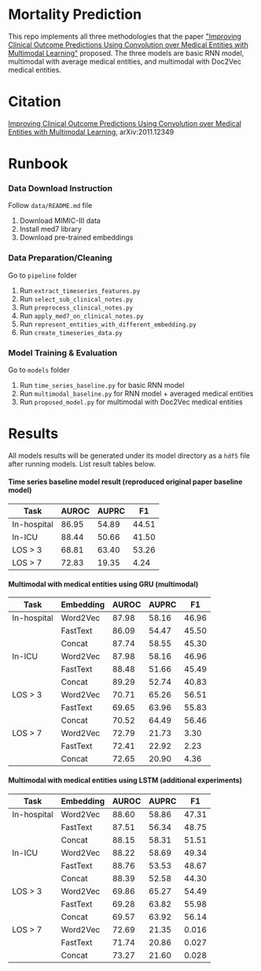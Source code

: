 # Mortality Prediction
This repo implements all three methodologies that the paper ["Improving Clinical Outcome Predictions Using Convolution over Medical Entities with Multimodal Learning"](https://arxiv.org/abs/2011.12349) proposed. The three models are basic RNN model, multimodal with average medical entities, and multimodal with Doc2Vec medical entities.

# Citation
[Improving Clinical Outcome Predictions Using Convolution over Medical Entities with Multimodal Learning](https://arxiv.org/abs/2011.12349), 	arXiv:2011.12349

# Runbook
### Data Download Instruction
Follow `data/README.md` file
1. Download MIMIC-III data
2. Install med7 library
3. Download pre-trained embeddings
### Data Preparation/Cleaning
Go to `pipeline` folder
1. Run `extract_timeseries_features.py`
2. Run `select_sub_clinical_notes.py`
3. Run `preprocess_clinical_notes.py`
4. Run `apply_med7_on_clinical_notes.py`
5. Run `represent_entities_with_different_embedding.py`
6. Run `create_timeseries_data.py`
### Model Training & Evaluation
Go to `models` folder
1. Run `time_series_baseline.py` for basic RNN model
2. Run `multimodal_baseline.py` for RNN model + averaged medical entities
3. Run `proposed_model.py` for multimodal with Doc2Vec medical entities
# Results
All models results will be generated under its model directory as a `hdf5` file after running models. List result tables below.
#### Time series baseline model result (reproduced original paper baseline model)
| Task        | AUROC | AUPRC | F1    |
|-------------|-------|-------|-------|
| In-hospital | 86.95 | 54.89 | 44.51 |
| In-ICU      | 88.44 | 50.66 | 41.50 |
| LOS > 3     | 68.81 | 63.40 | 53.26 |
| LOS > 7     | 72.83 | 19.35 | 4.24  |

#### Multimodal with medical entities using GRU (multimodal)
| Task        | Embedding | AUROC | AUPRC | F1    |
|-------------|-----------|-------|-------|-------|
| In-hospital | Word2Vec  | 87.98 | 58.16 | 46.96 |
|             | FastText  | 86.09 | 54.47 | 45.50 |
|             | Concat    | 87.74 | 58.55 | 45.30 |
| In-ICU      | Word2Vec  | 87.98 | 58.16 | 46.96 |
|             | FastText  | 88.48 | 51.66 | 45.49 |
|             | Concat    | 89.29 | 52.74 | 40.83 |
| LOS > 3     | Word2Vec  | 70.71 | 65.26 | 56.51 |
|             | FastText  | 69.65 | 63.96 | 55.83 |
|             | Concat    | 70.52 | 64.49 | 56.46 |
| LOS > 7     | Word2Vec  | 72.79 | 21.73 | 3.30  |
|             | FastText  | 72.41 | 22.92 | 2.23  |
|             | Concat    | 72.65 | 20.90 | 4.36  |

#### Multimodal with medical entities using LSTM (additional experiments)
| Task        | Embedding | AUROC | AUPRC | F1    |
|-------------|-----------|-------|-------|-------|
| In-hospital | Word2Vec  | 88.60 | 58.86 | 47.31 |
|             | FastText  | 87.51 | 56.34 | 48.75 |
|             | Concat    | 88.15 | 58.31 | 51.51 |
| In-ICU      | Word2Vec  | 88.22 | 58.69 | 49.34 |
|             | FastText  | 88.76 | 53.53 | 48.67 |
|             | Concat    | 88.39 | 52.58 | 44.30 |
| LOS > 3     | Word2Vec  | 69.86 | 65.27 | 54.49 |
|             | FastText  | 69.28 | 63.82 | 55.98 |
|             | Concat    | 69.57 | 63.92 | 56.14 |
| LOS > 7     | Word2Vec  | 72.69 | 21.35 | 0.016 |
|             | FastText  | 71.74 | 20.86 | 0.027 |
|             | Concat    | 73.27 | 21.60 | 0.028 |

